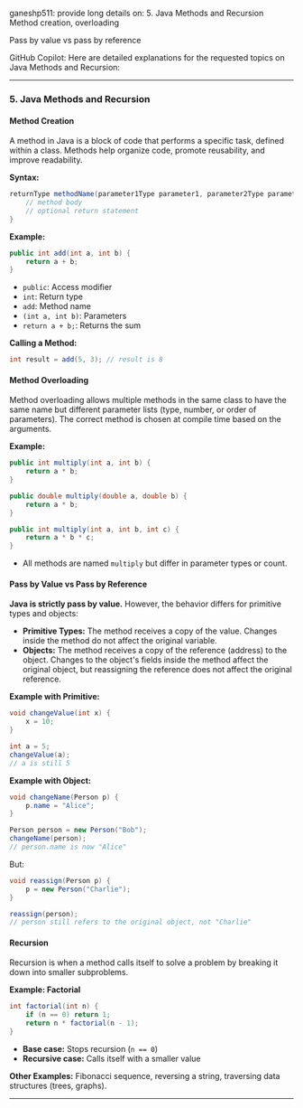 ganeshp511: provide long details on: 5. Java Methods and Recursion
Method creation, overloading

Pass by value vs pass by reference


GitHub Copilot: Here are detailed explanations for the requested topics on Java Methods and Recursion:

---

### 5. Java Methods and Recursion

#### Method Creation

A method in Java is a block of code that performs a specific task, defined within a class. Methods help organize code, promote reusability, and improve readability.

**Syntax:**
```java
returnType methodName(parameter1Type parameter1, parameter2Type parameter2, ...) {
    // method body
    // optional return statement
}
```
**Example:**
```java
public int add(int a, int b) {
    return a + b;
}
```
- `public`: Access modifier
- `int`: Return type
- `add`: Method name
- `(int a, int b)`: Parameters
- `return a + b;`: Returns the sum

**Calling a Method:**
```java
int result = add(5, 3); // result is 8
```

#### Method Overloading

Method overloading allows multiple methods in the same class to have the same name but different parameter lists (type, number, or order of parameters). The correct method is chosen at compile time based on the arguments.

**Example:**
```java
public int multiply(int a, int b) {
    return a * b;
}

public double multiply(double a, double b) {
    return a * b;
}

public int multiply(int a, int b, int c) {
    return a * b * c;
}
```
- All methods are named `multiply` but differ in parameter types or count.

#### Pass by Value vs Pass by Reference

**Java is strictly pass by value.** However, the behavior differs for primitive types and objects:

- **Primitive Types:** The method receives a copy of the value. Changes inside the method do not affect the original variable.
- **Objects:** The method receives a copy of the reference (address) to the object. Changes to the object's fields inside the method affect the original object, but reassigning the reference does not affect the original reference.

**Example with Primitive:**
```java
void changeValue(int x) {
    x = 10;
}

int a = 5;
changeValue(a);
// a is still 5
```

**Example with Object:**
```java
void changeName(Person p) {
    p.name = "Alice";
}

Person person = new Person("Bob");
changeName(person);
// person.name is now "Alice"
```
But:
```java
void reassign(Person p) {
    p = new Person("Charlie");
}

reassign(person);
// person still refers to the original object, not "Charlie"
```

#### Recursion

Recursion is when a method calls itself to solve a problem by breaking it down into smaller subproblems.

**Example: Factorial**
```java
int factorial(int n) {
    if (n == 0) return 1;
    return n * factorial(n - 1);
}
```
- **Base case:** Stops recursion (`n == 0`)
- **Recursive case:** Calls itself with a smaller value

**Other Examples:** Fibonacci sequence, reversing a string, traversing data structures (trees, graphs).

---
